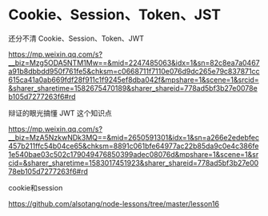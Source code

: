 # Cookie、Session、Token、JST 



还分不清 Cookie、Session、Token、JWT

https://mp.weixin.qq.com/s?__biz=Mzg5ODA5NTM1Mw==&mid=2247485063&idx=1&sn=82c8ea7a0467a91b8dbbdd950f761fe5&chksm=c0668711f7110e076d9dc265e79c837871cc615ca41a0ab669fdf28f911c1f9245ef8dba042f&mpshare=1&scene=1&srcid=&sharer_sharetime=1582675470189&sharer_shareid=778ad5bf3b27e0078eb105d7277263f6#rd



辩证的眼光搞懂 JWT 这个知识点

https://mp.weixin.qq.com/s?__biz=MzA5NzkwNDk3MQ==&mid=2650591301&idx=1&sn=a266e2edebfec457b211ffc54b04ce65&chksm=8891c061bfe64977ac22b85da9c0e4c386fe1e540bae03c502c179049476850399adec08076d&mpshare=1&scene=1&srcid=&sharer_sharetime=1583017451923&sharer_shareid=778ad5bf3b27e0078eb105d7277263f6#rd



cookie和session

https://github.com/alsotang/node-lessons/tree/master/lesson16